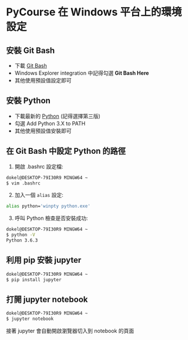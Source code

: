 # PyCourse 在 Windows 平台上的環境設定

## 安裝 Git Bash

* 下載 [Git Bash](https://git-for-windows.github.io/)
* Windows Explorer integration 中記得勾選 **Git Bash Here**
* 其他使用預設值設定即可

## 安裝 Python

* 下載最新的 [Python](https://www.python.org/downloads/) (記得選擇第三版)
* 勾選 Add Python 3.X to PATH
* 其他使用預設值安裝即可

## 在 Git Bash 中設定 Python 的路徑

1. 開啟 .bashrc 設定檔:

```bash
dokel@DESKTOP-79I30R9 MINGW64 ~
$ vim .bashrc
```

2. 加入一個 `alias` 設定:

```bash
alias python='winpty python.exe'
```

3. 呼叫 Python 檢查是否安裝成功:

```bash
dokel@DESKTOP-79I30R9 MINGW64 ~
$ python -V
Python 3.6.3
```

## 利用 pip 安裝 jupyter

```bash
dokel@DESKTOP-79I30R9 MINGW64 ~
$ pip install jupyter
```

## 打開 jupyter notebook

```bash
dokel@DESKTOP-79I30R9 MINGW64 ~
$ jupyter notebook
```

接著 jupyter 會自動開啟瀏覽器切入到 notebook 的頁面

